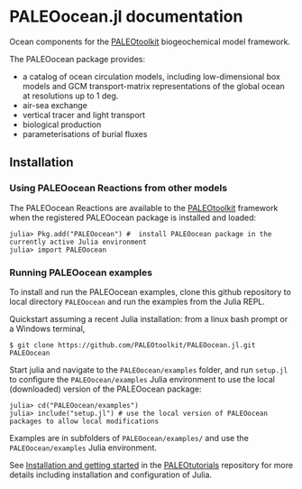 # PALEOocean.jl documentation

Ocean components for the [PALEOtoolkit](https://github.com/PALEOtoolkit) biogeochemical model framework.

The PALEOocean package provides:
- a catalog of ocean circulation models, including low-dimensional box models and GCM transport-matrix representations of the global ocean at resolutions up to 1 deg.
- air-sea exchange
- vertical tracer and light transport
- biological production
- parameterisations of burial fluxes

## Installation

### Using PALEOocean Reactions from other models

The PALEOocean Reactions are available to the [PALEOtoolkit](https://github.com/PALEOtoolkit) framework when the registered PALEOocean package is installed and loaded:

    julia> Pkg.add("PALEOocean") #  install PALEOocean package in the currently active Julia environment
    julia> import PALEOocean

### Running PALEOocean examples

To install and run the PALEOocean examples, clone this github repository to local directory `PALEOocean` and run the examples from the Julia REPL.

Quickstart assuming a recent Julia installation: from a linux bash prompt or a Windows terminal,

    $ git clone https://github.com/PALEOtoolkit/PALEOocean.jl.git PALEOocean

Start julia and navigate to the `PALEOocean/examples` folder, and run `setup.jl` to configure the `PALEOocean/examples`
Julia environment to use the local (downloaded) version of the PALEOocean package:

    julia> cd("PALEOocean/examples")
    julia> include("setup.jl") # use the local version of PALEOocean packages to allow local modifications
   
Examples are in subfolders of `PALEOocean/examples/` and use the `PALEOocean/examples` Julia environment.

See [Installation and getting started](https://paleotoolkit.github.io/PALEOtutorials.jl/dev/ExampleInstallConfig/)
in the [PALEOtutorials](https://github.com/PALEOtoolkit/PALEOtutorials.jl) repository for more details including installation and configuration of Julia.
